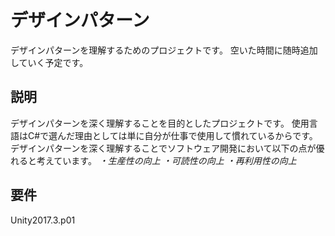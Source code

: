 デザインパターン
====

デザインパターンを理解するためのプロジェクトです。
空いた時間に随時追加していく予定です。

## 説明
デザインパターンを深く理解することを目的としたプロジェクトです。
使用言語はC#で選んだ理由としては単に自分が仕事で使用して慣れているからです。
デザインパターンを深く理解することでソフトウェア開発において以下の点が優れると考えています。
*・生産性の向上*
*・可読性の向上*
*・再利用性の向上*

## 要件
Unity2017.3.p01
